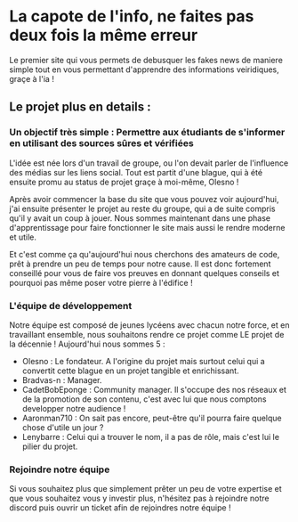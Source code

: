 # La capote de l'info, ne faites pas deux fois la même erreur

Le premier site qui vous permets de debusquer les fakes news de maniere simple tout en vous permettant d'apprendre des informations veiridiques, graçe à l'ia ! 

## Le projet plus en details :

### Un objectif très simple : Permettre aux étudiants de s'informer en utilisant des sources sûres et vérifiées

L'idée est née lors d'un travail de groupe, ou l'on devait parler de l'influence des médias sur les liens social. Tout est partit d'une blague, qui à été ensuite promu au status de projet graçe à moi-même, Olesno !

Après avoir commencer la base du site que vous pouvez voir aujourd'hui, j'ai ensuite présenter le projet au reste du groupe, qui a de suite compris qu'il y avait un coup à jouer. Nous sommes maintenant dans une phase d'apprentissage pour faire fonctionner le site mais aussi le rendre moderne et utile.

Et c'est comme ça qu'aujourd'hui nous cherchons des amateurs de code, prêt à prendre un peu de temps pour notre cause. Il est donc fortement conseillé pour vous de faire vos preuves en donnant quelques conseils et pourquoi pas même poser votre pierre à l'édifice !

### L'équipe de développement

Notre équipe est composé de jeunes lycéens avec chacun notre force, et en travaillant ensemble, nous souhaitons rendre ce projet comme LE projet de la décennie ! Aujourd'hui nous sommes 5 :
- Olesno : Le fondateur. A l'origine du projet mais surtout celui qui a convertit cette blague en un projet tangible et enrichissant.
- Bradvas-n : Manager.
- CadetBobEponge : Community manager. Il s'occupe des nos réseaux et de la promotion de son contenu, c'est avec lui que nous comptons developper notre audience !
- Aaronman710 : On sait pas encore, peut-être qu'il pourra faire quelque chose d'utile un jour ?
- Lenybarre : Celui qui a trouver le nom, il a pas de rôle, mais c'est lui le pilier du projet.

### Rejoindre notre équipe

Si vous souhaitez plus que simplement prêter un peu de votre expertise et que vous souhaitez vous y investir plus, n'hésitez pas à rejoindre notre discord puis ouvrir un ticket afin de rejoindres notre équipe !
